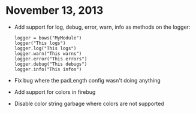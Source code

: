 # November 13, 2013
* Add support for log, debug, error, warn, info as methods on the logger: 

    ```
    logger = bows("MyModule")
    logger("This logs")
    logger.log("This logs")
    logger.warn("This warns")
    logger.error("This errors")
    logger.debug("This debugs")
    logger.info("This infos")
    ```

* Fix bug where the padLength config wasn't doing anything
* Add support for colors in firebug
* Disable color string garbage where colors are not supported
